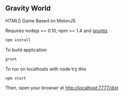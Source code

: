 Gravity World
----

HTML5 Game Based on MelonJS

Requires nodejs >= 0.10, npm >= 1.4 and [gruntjs](http://gruntjs.com/)

```bash
npm install
```

To build application

```bash
grunt
```

To run on localhosts with node try this

```bash
npm start
```

Then, open your browser at [http://localhost:7777/dist](http://localhost:7777/dist)
